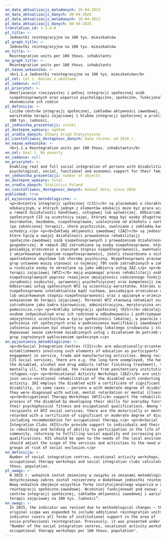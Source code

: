 ```yaml
---
en_data_aktualizacji_metadanych: 26-04-2023
en_data_aktualizacji_danych: 08-04-2025
pl_data_aktualizacji_metadanych: 26-04-2023
pl_data_aktualizacji_danych: 08-04-2025
translation_id: 1-1-a-0
pl_title: >-
  Jednostki reintegracyjne na 100 tys. mieszkańców
pl_graph_title: >-
  Jednostki reintegracyjne na 100 tys. mieszkańców
en_title: >-
  Reintegration units per 100 thous. inhabitants
en_graph_title: >-
  Reintegration units per 100 thous. inhabitants
pl_nazwa_wskaznika: >-
  <b>1.1.a Jednostki reintegracyjne na 100 tys. mieszkańców</b>
pl_cel: Cel 1. Koniec z ubóstwem
pl_zadanie: null
pl_priorytet: >-
  Umożliwienie rzeczywistej i pełnej integracji społecznej osób
  niepełnosprawnych oraz wsparcie psychologiczne, społeczne, funkcjonalne i
  ekonomiczne ich rodzin
pl_definicja: >-
  Liczba centrów integracji społecznej, zakładów aktywności zawodowej,
  warsztatów terapii zajęciowej i klubów integracji społecznej w przeliczeniu na
  100 tys. ludności.
pl_jednostka_prezentacji: sztuki
pl_dostepne_wymiary: ogółem
pl_zrodlo_danych: Główny Urząd Statystyczny
pl_czestotliwosc_dostępnosc_danych: Dane roczne; od 2016 r.
en_nazwa_wskaznika: >-
  <b>1.1.a Reintegration units per 100 thous. inhabitants</b>
en_cel: Goal 1. No poverty
en_zadanie: null
en_priorytet: >-
  Enabling real and full social integration of persons with disabilities and
  psychological, social, functional and economic support for their families
en_jednostka_prezentacji: number of objects
en_dostepne_wymiary: total
en_zrodlo_danych: Statistics Poland
en_czestotliwosc_dostępnosc_danych: Annual data; since 2016
published: true
pl_wyjasnienia_metodologiczne: >-
  <p><b>Centra integracji społecznej (CIS)</b> są placówkami o charakterze
  edukacyjnym, w których jednym z elementów edukacji może być praca uczestników
  w ramach działalności handlowej, usługowej lub wytwórczej. Odbiorcami usług
  społecznych CIS są uczestnicy zajęć, którymi mogą być osoby długotrwale
  bezrobotne, bezdomne, niepełnosprawne, uzależnione od alkoholu i narkotyków
  (po zakończonej terapii), chore psychicznie, zwalniane z zakładów karnych oraz
  uchodźcy.</p> <p><b>Zakłady aktywności zawodowej (ZAZ)</b> są jednostkami,
  które łączą w swojej działalności prowadzenie rehabilitacji
  społeczno-zawodowej osób niepełnosprawnych z prowadzeniem działalności
  gospodarczej. W ramach ZAZ zatrudniane są osoby niepełnosprawne, które
  posiadają orzeczenie o znacznym stopniu niepełnosprawności, ewentualnie osoby
  z umiarkowanym stopniem niepełnosprawności, jeżeli stwierdzono u nich autyzm,
  upośledzenie umysłowe lub chorobę psychiczną. Niepełnosprawni pracownicy z ww.
  grup ustawowo muszą stanowić co najmniej 70% osób zatrudnionych w zakładzie –
  w rozdziale osoby te określane są jako odbiorcy usług ZAZ.</p> <p><b>Warsztaty
  terapii zajęciowej (WTZ)</b> mają wspomagać proces rehabilitacji osób
  niepełnosprawnych poprzez rozwijanie umiejętności codziennego funkcjonowania,
  zaradności osobistej, sprawności psychofizycznej oraz kompetencji zawodowych.
  Odbiorcami usług społecznych WTZ są uczestnicy warsztatów, którymi są osoby
  niepełnosprawne intelektualnie bądź ruchowo, posiadające orzeczenie o znacznym
  lub umiarkowanym stopniu niepełnosprawności oraz z wpisanym w orzeczeniu
  wskazaniem do terapii zajęciowej. Personel WTZ stanowią natomiast osoby
  zatrudnione jako kadra kierownicza, administracyjna, merytoryczna oraz
  pomocnicza.</p> <p><b>Kluby integracji społecznej (KIS)</b> udzielają pomocy
  osobom indywidualnym oraz ich rodzinom w odbudowywaniu i podtrzymywaniu
  umiejętności uczestnictwa w życiu społeczności lokalnej, w powrocie do
  pełnienia ról społecznych oraz w podniesieniu kwalifikacji zawodowych. KIS z
  założenia powinien być otwarty na potrzeby lokalnego środowiska i starać się
  dopasować swoim zakresem świadczonych usług i działaniem do potrzeb wszystkich
  grup zagrożonych wykluczeniem społecznym.</p>
en_wyjasnienia_metodologiczne: >-
  <p><b>Social Integration Centres (CIS)</b> are educationally-oriented
  establishments involving such elements of education as participants’
  engagement in service, trade and manufacturing activities. Among recipients of
  CIS social services, there are e.g. the long-term unemployed, the homeless,
  the disabled, alcohol and drug addicts (after finishing treatment), the
  mentally ill, the disabled, the released from penitentiary institutions and
  refugees.</p> <p><b>Vocational Activity Workshops (ZAZ)</b> are units that
  join socio-vocational rehabilitation of the disabled with conducting economic
  activity. ZAZ employs the disabled with a certificate of significant degree of
  disability, in some cases – persons w with moderate degree of disability if
  they were diagnosed with autism, mental retardation or mental illness.</p>
  <p><b>Occupational Therapy Workshops (WTZ)</b> support the rehabilitation
  process of the disabled by developing their skills for everyday functioning,
  their psychophysical fitness and occupational qualifications. Among the
  recipients of WTZ social services, there are the motorically or mentally
  retarded with a certificate of significant or moderate degree of disability
  including recommendation for occupational therapy.</p> <p><b>Social
  Integration Clubs (KIS)</b> provide support to individuals and their families
  in rebuilding and holding of ability to participation in the life of the local
  community, returning to fulfilling social equality and increasing professional
  qualifications. KIS should be open to the needs of the local environment and
  should adjust the scope of the services and activities to the need of all
  groups at risk of social exclusion.</p>
en_definicja: >-
  Number of social integration centres, vocational activity workshops,
  occupational therapy workshops and social integration clubs calculated per 100
  thous. population.
pl_uwagi: >-
  W 2025 r. wskaźnik został zmieniony w związku ze zmianami metodologicznymi –
  dotychczasowy zakres został rozszerzony o dodatkowe jednostki reintegracyjne.
  Nowy wskaźnik obejmuje wszystkie formy instytucjonalnego wsparcia w obszarze
  reintegracji społeczno-zawodowej. Wcześniej funkcjonował pod nazwą: „Liczba
  centrów integracji społecznej, zakładów aktywności zawodowej i warsztatów
  terapii zajęciowej na 100 tys. ludności”.
en_uwagi: >-
  In 2025, the indicator was revised due to methodological changes – the
  original scope was expanded to include additional reintegration units. The new
  indicator covers all forms of institutional support in the area of
  socio-professional reintegration. Previously, it was presented under the name:
  "Number of the social integration centres, vocational activity workshops and
  occupational therapy workshops per 100 thous. population".
---
```


